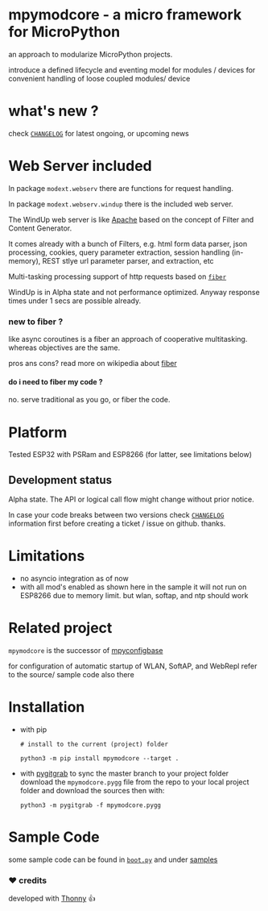 
# mpymodcore - a micro framework for MicroPython

an approach to modularize MicroPython projects.

introduce a defined lifecycle and eventing model
for modules / devices for convenient handling
of loose coupled modules/ device

# what's new ?

check
[`CHANGELOG`](https://github.com/kr-g/mpymodcore/blob/master/CHANGELOG.MD)
for latest ongoing, or upcoming news


# Web Server included

In package `modext.webserv` there are functions for request handling.

In package `modext.webserv.windup` there is the included web server.

The WindUp web server is like 
[Apache](https://en.wikipedia.org/wiki/Apache_HTTP_Server)
based on the concept of Filter and Content Generator. 

It comes already with a bunch of Filters, e.g. html form data parser, 
json processing, cookies, query parameter extraction, 
session handling (in-memory), 
REST stlye url parameter parser, and extraction, etc

Multi-tasking processing support of http requests based on
[`fiber`](https://github.com/kr-g/mpymodcore/blob/master/modcore/fiber.py)

WindUp is in Alpha state and not performance optimized. Anyway response times under 1 secs are possible already.


### new to fiber ?

like async coroutines is a fiber an approach of cooperative multitasking.
whereas objectives are the same.

pros ans cons? 
read more on wikipedia about
[fiber](https://en.wikipedia.org/wiki/Fiber_(computer_science))


#### do i need to fiber my code ?

no. serve traditional as you go, or fiber the code.


# Platform

Tested ESP32 with PSRam and ESP8266 (for latter, see limitations below)

## Development status

Alpha state.
The API or logical call flow might change without prior notice.

In case your code breaks between two versions check
[`CHANGELOG`](https://github.com/kr-g/mpymodcore/blob/master/CHANGELOG.MD)
information first before creating a ticket / issue on github. thanks.


# Limitations

- no asyncio integration as of now 
- with all mod's enabled as shown here in the sample
 it will not run on ESP8266 due to memory limit.
 but wlan, softap, and ntp should work 


# Related project

`mpymodcore` is the successor of [mpyconfigbase](https://github.com/kr-g/mpyconfigbase)

for configuration of automatic startup of WLAN, SoftAP, and WebRepl refer to the 
source/ sample code also there


# Installation

- with pip

    `# install to the current (project) folder`
    
    `python3 -m pip install mpymodcore --target .` 
    
 
- with [pygitgrab](https://github.com/kr-g/pygitgrab)
 to sync the master branch to your project folder 
 download the `mpymodcore.pygg` file from the repo to your local project folder
 and download the sources then with:

    `python3 -m pygitgrab -f mpymodcore.pygg`
 

# Sample Code

some sample code can be found in [`boot.py`](https://github.com/kr-g/mpymodcore/blob/master/boot.py)
and under [samples](https://github.com/kr-g/mpymodcore/tree/master/samples) 


### :heart: credits

developed with [Thonny](https://github.com/thonny/thonny) :+1:
    
